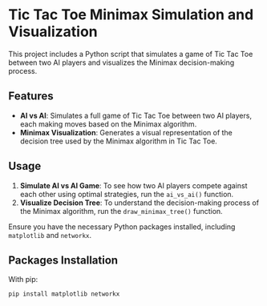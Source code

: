 # Tic Tac Toe Minimax Simulation and Visualization

This project includes a Python script that simulates a game of Tic Tac Toe between two AI players and visualizes the Minimax decision-making process.

## Features

- **AI vs AI**: Simulates a full game of Tic Tac Toe between two AI players, each making moves based on the Minimax algorithm.
- **Minimax Visualization**: Generates a visual representation of the decision tree used by the Minimax algorithm in Tic Tac Toe.

## Usage

1. **Simulate AI vs AI Game**: To see how two AI players compete against each other using optimal strategies, run the `ai_vs_ai()` function.
2. **Visualize Decision Tree**: To understand the decision-making process of the Minimax algorithm, run the `draw_minimax_tree()` function.

Ensure you have the necessary Python packages installed, including `matplotlib` and `networkx`.

## Packages Installation

With pip:

```bash
pip install matplotlib networkx
